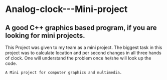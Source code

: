 # Analog-clock---Mini-project
## A good C++ graphics based program, if you are looking for mini projects.
This Project was given to my team as a mini project. The biggest task in this project was to calculate location and per second changes in all three hands of clock.
One will understand the problem once he/she will look up the code.

```
A Mini project for computer graphics and multimedia.
```
